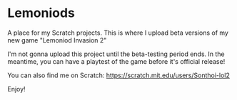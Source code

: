 # Lemoniods
A place for my Scratch projects. This is where I upload beta versions of my new game "Lemoniod Invasion 2"

I'm not gonna upload this project until the beta-testing period ends. In the meantime, you can have a playtest of the game before it's official release!

You can also find me on Scratch: https://scratch.mit.edu/users/Sonthoi-lol2

Enjoy!
